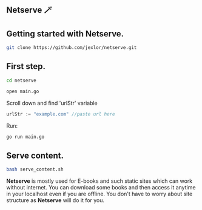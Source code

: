 ## Netserve 🪄

Getting started with Netserve.
----------------------------
```bash
git clone https://github.com/jexlor/netserve.git
```

First step.
----------------------------
```bash
cd netserve
```
```bash
open main.go
```
Scroll down and find 'urlStr' variable 
```go
urlStr := "example.com" //paste url here
```
Run:

```bash
go run main.go
```
Serve content.
---------------------------
```bash
bash serve_content.sh
```

<strong>Netserve</strong> is mostly used for E-books and such static sites which can work without internet. You can download some books and then access it anytime in your localhost even if you are offline.
You don't have to worry about site structure as <strong>Netserve</strong> will do it for you.
